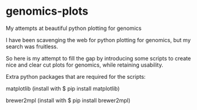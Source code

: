 # genomics-plots
My attempts at beautiful python plotting for genomics

I have been scavenging the web for python plotting for genomics, but my search was fruitless.

So here is my attempt to fill the gap by introducing some scripts to create nice and clear cut plots for genomics, while retaining usability.

Extra python packages that are required for the scripts:

matplotlib (install with $ pip install matplotlib)

brewer2mpl (install with $ pip install brewer2mpl)

